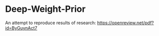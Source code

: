 # Deep-Weight-Prior
An attempt to reproduce results of research: https://openreview.net/pdf?id=ByGuynAct7
